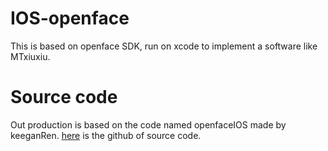 # IOS-openface 
This is based on openface SDK, run on xcode to implement a software like MTxiuxiu.
# Source code
Out production is based on the code named openfaceIOS made by keeganRen.
[here](https://github.com/FaceAR/OpenFaceIOS.git) is the github of source code.
